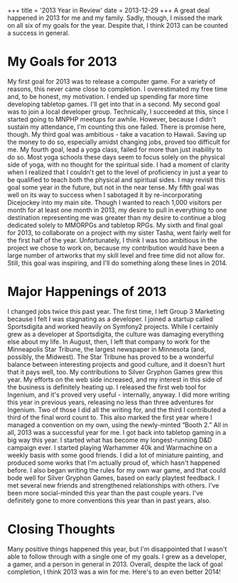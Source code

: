 +++
title = '2013 Year in Review'
date = 2013-12-29
+++
A great deal happened in 2013 for me and my family. Sadly, though, I missed the mark on all six of my goals for the year. Despite that, I think 2013 can be counted a success in general.

# My Goals for 2013

My first goal for 2013 was to release a computer game. For a variety of reasons, this never came close to completion. I overestimated my free time and, to be honest, my motivation. I ended up spending far more time developing tabletop games. I'll get into that in a second. My second goal was to join a local developer group. Technically, I succeeded at this, since I started going to MNPHP meetups for awhile. However, because I didn't sustain my attendance, I'm counting this one failed. There is promise here, though. My third goal was ambitious - take a vacation to Hawaii. Saving up the money to do so, especially amidst changing jobs, proved too difficult for me. My fourth goal, lead a yoga class, failed for more than just inability to do so. Most yoga schools these days seem to focus solely on the physical side of yoga, with no thought for the spiritual side. I had a moment of clarity when I realized that I couldn't get to the level of proficiency in just a year to be qualified to teach both the physical and spiritual sides. I may revisit this goal some year in the future, but not in the near tense. My fifth goal was well on its way to success when I sabotaged it by re-incorporating Dicejockey into my main site. Though I wanted to reach 1,000 visitors per month for at least one month in 2013, my desire to pull in everything to one destination representing me was greater than my desire to continue a blog dedicated solely to MMORPGs and tabletop RPGs. My sixth and final goal for 2013, to collaborate on a project with my sister Tasha, went fairly well for the first half of the year. Unfortunately, I think I was too ambitious in the project we chose to work on, because my contribution would have been a large number of artworks that my skill level and free time did not allow for. Still, this goal was inspiring, and I'll do something along these lines in 2014.

# Major Happenings of 2013

I changed jobs twice this past year. The first time, I left Group 3 Marketing because I felt I was stagnating as a developer. I joined a startup called Sportsdigita and worked heavily on Symfony2 projects. While I certainly grew as a developer at Sportsdigita, the culture was damaging everything else about my life. In August, then, I left that company to work for the Minneapolis Star Tribune, the largest newspaper in Minnesota (and, possibly, the Midwest). The Star Tribune has proved to be a wonderful balance between interesting projects and good culture, and it doesn't hurt that it pays well, too. My contributions to Silver Gryphon Games grew this year. My efforts on the web side increased, and my interest in this side of the business is definitely heating up. I released the first web tool for Ingenium, and it's proved very useful - internally, anyway. I did more writing this year in previous years, releasing no less than three adventures for Ingenium. Two of those I did all the writing for, and the third I contributed a third of the final word count to. This also marked the first year where I managed a convention on my own, using the newly-minted “Booth 2.” All in all, 2013 was a successful year for me. I got back into tabletop gaming in a big way this year. I started what has become my longest-running D&D campaign ever. I started playing Warhammer 40k and Warmachine on a weekly basis with some good friends. I did a lot of miniature painting, and produced some works that I'm actually proud of, which hasn't happened before. I also began writing the rules for my own war game, and that could bode well for Silver Gryphon Games, based on early playtest feedback. I met several new friends and strengthened relationships with others. I've been more social-minded this year than the past couple years. I've definitely gone to more conventions this year than in past years, also.

# Closing Thoughts

Many positive things happened this year, but I'm disappointed that I wasn't able to follow through with a single one of my goals. I grew as a developer, a gamer, and a person in general in 2013. Overall, despite the lack of goal completion, I think 2013 was a win for me. Here's to an even better 2014!
